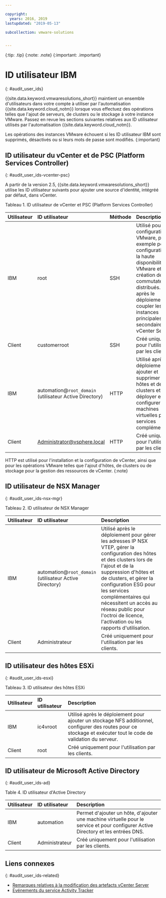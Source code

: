```yaml
---

copyright:
  years: 2016, 2019
lastupdated: "2019-05-13"

subcollection: vmware-solutions


---
```


{:tip: .tip}
{:note: .note}
{:important: .important}

# ID utilisateur IBM
{: #audit_user_ids}

{{site.data.keyword.vmwaresolutions_short}} maintient un ensemble d'utilisateurs dans votre compte à utiliser par l'automatisation {{site.data.keyword.cloud_notm}} lorsque vous effectuez des opérations telles que l'ajout de serveurs, de clusters ou le stockage à votre instance VMware. Passez en revue les sections suivantes relatives aux ID utilisateur utilisés par l'automatisation {{site.data.keyword.cloud_notm}}.

Les opérations des instances VMware échouent si les ID utilisateur IBM sont supprimés, désactivés ou si leurs mots de passe sont modifiés.
{:important}

## ID utilisateur du vCenter et de PSC (Platform Services Controller)
{: #audit_user_ids-vcenter-psc}

A partir de la version 2.5, {{site.data.keyword.vmwaresolutions_short}} utilise les ID utilisateur suivants pour ajouter une source d'identité, intégréé par défaut, dans vCenter.

Tableau 1. ID utilisateur de vCenter et PSC (Platform Services Controller)

| Utilisateur     | ID utilisateur      | Méthode | Description |
|:---------|:-------------|:-------|:------------|
| IBM      | root         | SSH    | Utilisé pour la configuration de VMware, par exemple pour la configuration de la haute disponibilité dans VMware et la création de commutateurs distribués. Utilisé après le déploiement pour coupler les instances principales et secondaires de vCenter Server. |
| Client | customerroot | SSH    | Créé uniquement pour l'utilisation par les clients. |
| IBM      | automation@``root_domain``<br/>(utilisateur Active Directory) | HTTP | Utilisé après le déploiement pour ajouter et supprimer des hôtes et des clusters et pour déployer et configurer des machines virtuelles pour les services complémentaires. |
| Client | Administrator@vsphere.local | HTTP | Créé uniquement pour l'utilisation par les clients. |

HTTP est utilisé pour l'installation et la configuration de vCenter, ainsi que pour les opérations VMware telles que l'ajout d'hôtes, de clusters ou de stockage pour la gestion des ressources de vCenter.
{:note}

## ID utilisateur de NSX Manager
{: #audit_user_ids-nsx-mgr}

Tableau 2. ID utilisateur de NSX Manager

| Utilisateur     | ID utilisateur      | Description |
|:---------|:-------------|:------------|
| IBM      | automation@``root_domain``<br/>(utilisateur Active Directory) | Utilisé après le déploiement pour gérer les adresses IP NSX VTEP, gérer la configuration des hôtes et des clusters lors de l'ajout et de la suppression d'hôtes et de clusters, et gérer la configuration ESG pour les services complémentaires qui nécessitent un accès au réseau public pour l'octroi de licence, l'activation ou les rapports d'utilisation. |
| Client | Administrateur        | Créé uniquement pour l'utilisation par les clients. |

## ID utilisateur des hôtes ESXi
{: #audit_user_ids-esxi}

Tableau 3. ID utilisateur des hôtes ESXi

| Utilisateur     | ID utilisateur      | Description |
|:---------|:-------------|:------------|
| IBM      | ic4vroot     | Utilisé après le déploiement pour ajouter un stockage NFS additionnel, configurer des routes pour ce stockage et exécuter tout le code de validation du serveur. |
| Client | root         | Créé uniquement pour l'utilisation par les clients. |

## ID utilisateur de Microsoft Active Directory
{: #audit_user_ids-ad}

Table 4. ID utilisateur d'Active Directory

| Utilisateur     | ID utilisateur       | Description |
|:---------|:------------- |:------------|
| IBM      | automation    | Permet d'ajouter un hôte, d'ajouter une machine virtuelle pour le service et pour configurer Active Directory et les entrées DNS. |
| Client | Administrateur | Créé uniquement pour l'utilisation par les clients. |

## Liens connexes
{: #audit_user_ids-related}

* [Remarques relatives à la modification des artefacts vCenter Server](/docs/services/vmwaresolutions?topic=vmware-solutions-vcenter_chg_impact#vcenter_chg_impact-automation-id)
* [Evénements du service Activity Tracker](/docs/services/vmwaresolutions?topic=vmware-solutions-at-events#at-events)
